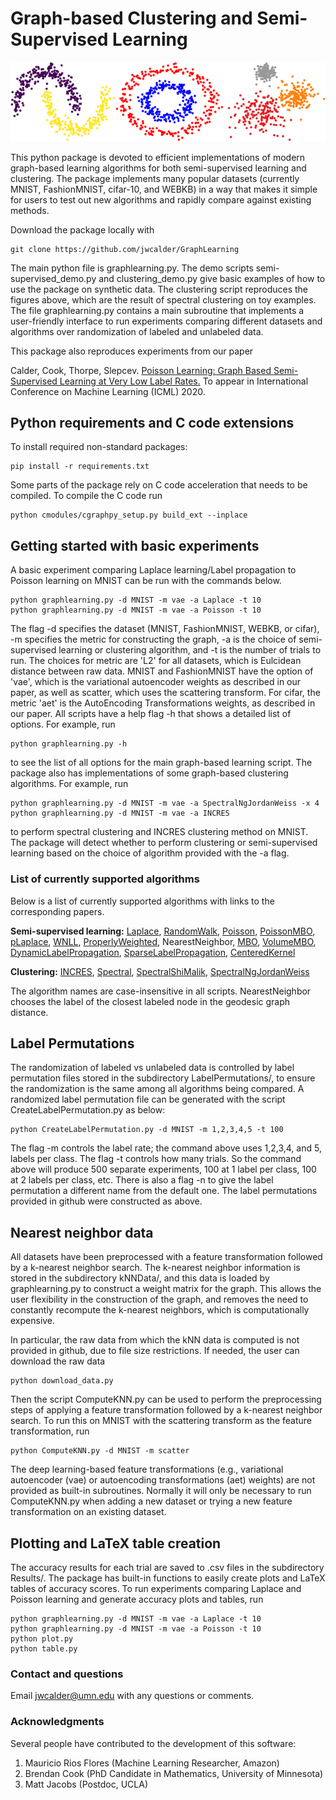 # Graph-based Clustering and Semi-Supervised Learning

![Clustering](images/clustering.png)

This python package is devoted to efficient implementations of modern graph-based learning algorithms for both semi-supervised learning and clustering. The package implements many popular datasets (currently MNIST, FashionMNIST, cifar-10, and WEBKB) in a way that makes it simple for users to test out new algorithms and rapidly compare against existing methods.

Download the package locally with 

```
git clone https://github.com/jwcalder/GraphLearning
```

The main python file is graphlearning.py. The demo scripts semi-supervised_demo.py and clustering_demo.py give basic examples of how to use the package on synthetic data. The clustering script reproduces the figures above, which are the result of spectral clustering on toy examples. The file graphlearning.py contains a main subroutine that implements a user-friendly interface to run experiments comparing different datasets and algorithms over randomization of labeled and unlabeled data.

This package also reproduces experiments from our paper

Calder, Cook, Thorpe, Slepcev. [Poisson Learning: Graph Based Semi-Supervised Learning at Very Low Label Rates.](https://arxiv.org/abs/2006.11184) To appear in International Conference on Machine Learning (ICML) 2020. 

## Python requirements and C code extensions

To install required non-standard packages:

```
pip install -r requirements.txt
```

Some parts of the package rely on C code acceleration that needs to be compiled. To compile the C code run

```
python cmodules/cgraphpy_setup.py build_ext --inplace
```

## Getting started with basic experiments

A basic experiment comparing Laplace learning/Label propagation to Poisson learning on MNIST can be run with the commands below.

```
python graphlearning.py -d MNIST -m vae -a Laplace -t 10
python graphlearning.py -d MNIST -m vae -a Poisson -t 10
```

The flag -d specifies the dataset (MNIST, FashionMNIST, WEBKB, or cifar), -m specifies the metric for constructing the graph, -a is the choice of semi-supervised learning or clustering algorithm, and -t is the number of trials to run. The choices for metric are 'L2' for all datasets, which is Eulcidean distance between raw data. MNIST and FashionMNIST have the option of 'vae', which is the variational autoencoder weights as described in our paper, as well as scatter, which uses the scattering transform. For cifar, the metric 'aet' is the AutoEncoding Transformations weights, as described in our paper. All scripts have a help flag -h that shows a detailed list of options. For example, run

```
python graphlearning.py -h
```

to see the list of all options for the main graph-based learning script. The package also has implementations of some graph-based clustering algorithms. For example, run 

```
python graphlearning.py -d MNIST -m vae -a SpectralNgJordanWeiss -x 4
python graphlearning.py -d MNIST -m vae -a INCRES
```

to perform spectral clustering and INCRES clustering method on MNIST. The package will detect whether to perform clustering or semi-supervised learning based on the choice of algorithm provided with the -a flag.

### List of currently supported algorithms

Below is a list of currently supported algorithms with links to the corresponding papers.

**Semi-supervised learning:** [Laplace](https://www.aaai.org/Papers/ICML/2003/ICML03-118.pdf), [RandomWalk](https://link.springer.com/chapter/10.1007/978-3-540-28649-3_29), [Poisson](https://arxiv.org/abs/2006.11184), [PoissonMBO](https://arxiv.org/abs/2006.11184), [pLaplace](https://arxiv.org/abs/1901.05031), [WNLL](https://link.springer.com/article/10.1007/s10915-017-0421-z), [ProperlyWeighted](https://arxiv.org/abs/1810.04351), NearestNeighbor, [MBO](https://ieeexplore.ieee.org/abstract/document/6714564), [VolumeMBO](https://link.springer.com/chapter/10.1007/978-3-319-58771-4_27), [DynamicLabelPropagation](https://www.sciencedirect.com/science/article/abs/pii/S0031320315003738), [SparseLabelPropagation](https://arxiv.org/abs/1612.01414), [CenteredKernel](https://romaincouillet.hebfree.org/docs/conf/SSL_ICML18.pdf)


**Clustering:** [INCRES](https://link.springer.com/chapter/10.1007/978-3-319-91274-5_9), [Spectral](https://link.springer.com/article/10.1007/s11222-007-9033-z), [SpectralShiMalik](https://ieeexplore.ieee.org/abstract/document/868688), [SpectralNgJordanWeiss](http://papers.nips.cc/paper/2092-on-spectral-clustering-analysis-and-an-algorithm.pdf)

The algorithm names are case-insensitive in all scripts. NearestNeighbor chooses the label of the closest labeled node in the geodesic graph distance.


## Label Permutations

The randomization of labeled vs unlabeled data is controlled by label permutation files stored in the subdirectory LabelPermutations/, to ensure the randomization is the same among all algorithms being compared. A randomized label permutation file can be generated with the script CreateLabelPermutation.py as below:

```
python CreateLabelPermutation.py -d MNIST -m 1,2,3,4,5 -t 100
```

The flag -m controls the label rate; the command above uses 1,2,3,4, and 5, labels per class. The flag -t controls how many trials. So the command above will produce 500 separate experiments, 100 at 1 label per class, 100 at 2 labels per class, etc. There is also a flag -n to give the label permutation a different name from the default one. The label permutations provided in github were constructed as above.

## Nearest neighbor data

All datasets have been preprocessed with a feature transformation followed by a k-nearest neighbor search. The k-nearest neighbor information is stored in the subdirectory kNNData/, and this data is loaded by graphlearning.py to construct a weight matrix for the graph. This allows the user flexibility in the construction of the graph, and removes the need to constantly recompute the k-nearest neighbors, which is computationally expensive.

In particular, the raw data from which the kNN data is computed is not provided in github, due to file size restrictions. If needed, the user can download the raw data

```
python download_data.py
```

Then the script ComputeKNN.py can be used to perform the preprocessing steps of applying a feature transformation followed by a k-nearest neighbor search. To run this on MNIST with the scattering transform as the feature transformation, run 

```
python ComputeKNN.py -d MNIST -m scatter
```

The deep learning-based feature transformations (e.g., variational autoencoder (vae) or autoencoding transformations (aet) weights) are not provided as built-in subroutines. Normally it will only be necessary to run ComputeKNN.py when adding a new dataset or trying a new feature transformation on an existing dataset.


## Plotting and LaTeX table creation

The accuracy results for each trial are saved to .csv files in the subdirectory Results/. The package has built-in functions to easily create plots and LaTeX tables of accuracy scores. To run experiments comparing Laplace and Poisson learning and generate accuracy plots and tables, run

```
python graphlearning.py -d MNIST -m vae -a Laplace -t 10
python graphlearning.py -d MNIST -m vae -a Poisson -t 10
python plot.py
python table.py
```

### Contact and questions


Email <jwcalder@umn.edu> with any questions or comments.

### Acknowledgments

Several people have contributed to the development of this software:

1. Mauricio Rios Flores (Machine Learning Researcher, Amazon)
2. Brendan Cook (PhD Candidate in Mathematics, University of Minnesota)
3. Matt Jacobs (Postdoc, UCLA)
